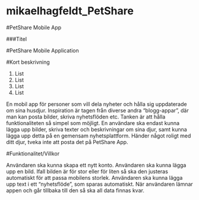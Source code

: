 # mikaelhagfeldt_PetShare

#PetShare Mobile App

###Titel

#PetShare Mobile Application

#Kort beskrivning

1. List
2. List
3. List
4. List

En mobil app för personer som vill dela nyheter och hålla sig uppdaterade om sina husdjur. Inspiration är tagen från diverse andra “blogg-appar”, där man kan posta bilder, skriva nyhetsflöden etc. Tanken är att hålla funktionaliteten så simpel som möjligt. En användare ska endast kunna lägga upp bilder, skriva texter och beskrivningar om sina djur, samt kunna lägga upp detta på en gemensam nyhetsplattform.
Händer något roligt med ditt djur, tveka inte att posta det på PetShare App.

#Funktionalitet/Villkor

Användaren ska kunna skapa ett nytt konto. 
Användaren ska kunna lägga upp en bild. Ifall bilden är för stor eller för liten så ska den justeras automatiskt för att passa mobilens storlek. 
Användaren ska kunna lägga upp text i ett “nyhetsflöde”, som sparas automatiskt.
När användaren lämnar appen och går tillbaka till den så ska all data finnas kvar.

